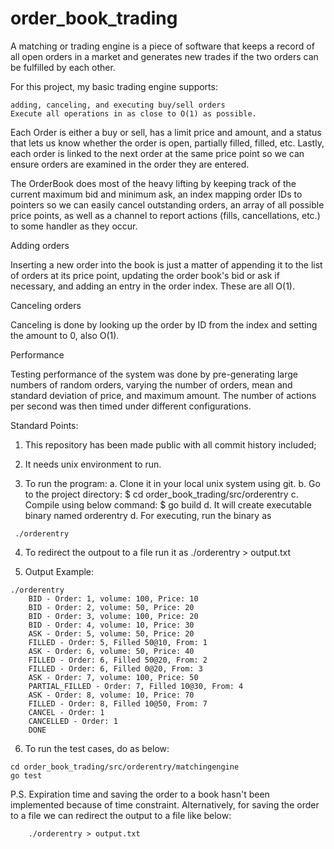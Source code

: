 # order_book_trading
A matching or trading engine is a piece of software that keeps a record of all open orders in a market and generates new trades if the two orders can be fulfilled by each other.

For this project, my basic trading engine supports:

    adding, canceling, and executing buy/sell orders
    Execute all operations in as close to O(1) as possible.
    
Each Order is either a buy or sell, has a limit price and amount, and a status that lets us know whether the order is open, partially filled, filled, etc. 
Lastly, each order is linked to the next order at the same price point so we can ensure orders are examined in the order they are entered.

The OrderBook does most of the heavy lifting by keeping track of the current maximum bid and minimum ask, an index mapping order IDs to pointers so we can easily cancel outstanding orders, an array of all possible price points, as well as a channel to report actions (fills, cancellations, etc.) to some handler as they occur.

Adding orders

Inserting a new order into the book is just a matter of appending it to the list of orders at its price point, updating the order book's bid or ask if necessary, and adding an entry in the order index. These are all O(1).

Canceling orders

Canceling is done by looking up the order by ID from the index and setting the amount to 0, also O(1). 

Performance

Testing performance of the system was done by pre-generating large numbers of random orders, varying the number of orders, mean and standard deviation of price, and maximum amount. The number of actions per second was then timed under different configurations.

Standard Points:

   1. This repository has been made public with all commit history included;

   2. It needs unix environment to run.
    
   3. To run the program: a. Clone it in your local unix system using git. b. Go to the project directory: $ cd        order_book_trading/src/orderentry c. Compile using below command: $ go build d. It will create executable binary named orderentry d. For executing, run the binary as  

     ./orderentry
    
   4. To redirect the outpout to a file run it as ./orderentry > output.txt
    
   5. Output Example:
   
    ./orderentry
        BID - Order: 1, volume: 100, Price: 10
        BID - Order: 2, volume: 50, Price: 20
        BID - Order: 3, volume: 100, Price: 20
        BID - Order: 4, volume: 10, Price: 30
        ASK - Order: 5, volume: 50, Price: 20
        FILLED - Order: 5, Filled 50@10, From: 1
        ASK - Order: 6, volume: 50, Price: 40
        FILLED - Order: 6, Filled 50@20, From: 2
        FILLED - Order: 6, Filled 0@20, From: 3
        ASK - Order: 7, volume: 100, Price: 50
        PARTIAL_FILLED - Order: 7, Filled 10@30, From: 4
        ASK - Order: 8, volume: 10, Price: 70
        FILLED - Order: 8, Filled 10@50, From: 7
        CANCEL - Order: 1
        CANCELLED - Order: 1
        DONE
        
   6. To run the test cases, do as below:
    
    cd order_book_trading/src/orderentry/matchingengine
    go test

P.S. Expiration time and saving the order to a book hasn't been implemented because of time constraint.
    Alternatively, for saving the order to a file we can redirect the output to a file like below:
        
        ./orderentry > output.txt
